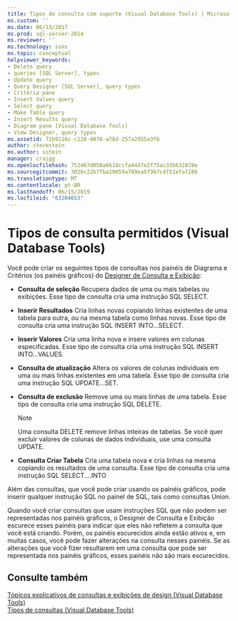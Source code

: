 ```yaml
---
title: Tipos de consulta com suporte (Visual Database Tools) | Microsoft Docs
ms.custom: ''
ms.date: 06/13/2017
ms.prod: sql-server-2014
ms.reviewer: ''
ms.technology: ssms
ms.topic: conceptual
helpviewer_keywords:
- Delete query
- queries [SQL Server], types
- Update query
- Query Designer [SQL Server], query types
- Criteria pane
- Insert Values query
- Select query
- Make Table query
- Insert Results query
- Diagram pane [Visual Database Tools]
- View Designer, query types
ms.assetid: 72b9116c-c128-4078-a78d-257a2955a3f6
author: stevestein
ms.author: sstein
manager: craigg
ms.openlocfilehash: 752467d058a6618ccfa44d7e2f75ac33b632878e
ms.sourcegitcommit: 3026c22b7fba19059a769ea5f367c4f51efaf286
ms.translationtype: MT
ms.contentlocale: pt-BR
ms.lasthandoff: 06/15/2019
ms.locfileid: "63204653"
---
```

# <a name="supported-query-types-visual-database-tools"></a>Tipos de consulta permitidos (Visual Database Tools)
  Você pode criar os seguintes tipos de consultas nos painéis de Diagrama e Critérios (os painéis gráficos) do [Designer de Consulta e Exibição](visual-database-tools.md):  
  
-   **Consulta de seleção** Recupera dados de uma ou mais tabelas ou exibições. Esse tipo de consulta cria uma instrução SQL SELECT.  
  
-   **Inserir Resultados** Cria linhas novas copiando linhas existentes de uma tabela para outra, ou na mesma tabela como linhas novas. Esse tipo de consulta cria uma instrução SQL INSERT INTO...SELECT.  
  
-   **Inserir Valores** Cria uma linha nova e insere valores em colunas especificadas. Esse tipo de consulta cria uma instrução SQL INSERT INTO...VALUES.  
  
-   **Consulta de atualização** Altera os valores de colunas individuais em uma ou mais linhas existentes em uma tabela. Esse tipo de consulta cria uma instrução SQL UPDATE…SET.  
  
-   **Consulta de exclusão** Remove uma ou mais linhas de uma tabela. Esse tipo de consulta cria uma instrução SQL DELETE.  
  
    > [!NOTE]  
    >  Uma consulta DELETE remove linhas inteiras de tabelas. Se você quer excluir valores de colunas de dados individuais, use uma consulta UPDATE.  
  
-   **Consulta Criar Tabela** Cria uma tabela nova e cria linhas na mesma copiando os resultados de uma consulta. Esse tipo de consulta cria uma instrução SQL SELECT....INTO  
  
 Além das consultas, que você pode criar usando os painéis gráficos, pode inserir qualquer instrução SQL no painel de SQL, tais como consultas Union.  
  
 Quando você criar consultas que usam instruções SQL que não podem ser representadas nos painéis gráficos, o Designer de Consulta e Exibição escurece esses painéis para indicar que eles não refletem a consulta que você está criando. Porém, os painéis escurecidos ainda estão ativos e, em muitas casos, você pode fazer alterações na consulta nesses painéis. Se as alterações que você fizer resultarem em uma consulta que pode ser representada nos painéis gráficos, esses painéis não são mais escurecidos.  
  
## <a name="see-also"></a>Consulte também  
 [Tópicos explicativos de consultas e exibições de design &#40;Visual Database Tools&#41;](design-queries-and-views-how-to-topics-visual-database-tools.md)   
 [Tipos de consultas &#40;Visual Database Tools&#41;](types-of-queries-visual-database-tools.md)  
  
  
